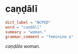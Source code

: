 # caṇḍālī

``` toml
dict_label = "NCPED"
word = "caṇḍālī"
summary = "woman."
grammar_comment = "feminine a"
```

*caṇḍāla* woman.

